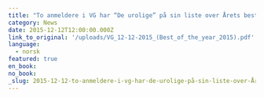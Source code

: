```yaml
---
title: "To anmeldere i VG har “De urolige” på sin liste over Årets beste bøker 2015"
category: News
date: 2015-12-12T12:00:00.000Z
link_to_original: '/uploads/VG_12-12-2015_(Best_of_the_year_2015).pdf'
language:
  - norsk
featured: true
en_book:
no_book:
_slug: 2015-12-12-to-anmeldere-i-vg-har-de-urolige-på-sin-liste-over-Årets-beste-bøker-2015
---
```


